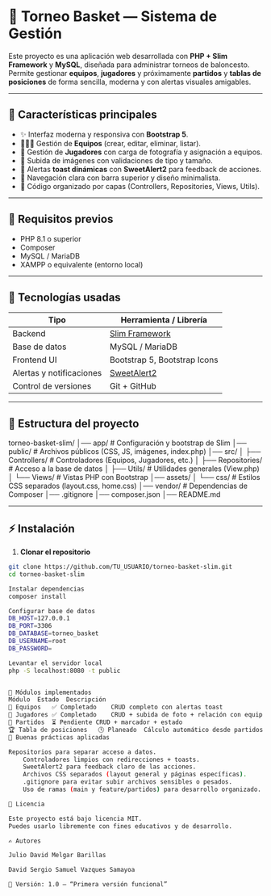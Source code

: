 # 🏀 Torneo Basket — Sistema de Gestión

Este proyecto es una aplicación web desarrollada con **PHP + Slim Framework** y **MySQL**, diseñada para administrar torneos de baloncesto.  
Permite gestionar **equipos**, **jugadores** y próximamente **partidos** y **tablas de posiciones** de forma sencilla, moderna y con alertas visuales amigables.

---

## 🚀 Características principales

- ✨ Interfaz moderna y responsiva con **Bootstrap 5**.  
- 🧑‍🤝‍🧑 Gestión de **Equipos** (crear, editar, eliminar, listar).  
- 🏃 Gestión de **Jugadores** con carga de fotografía y asignación a equipos.  
- 📸 Subida de imágenes con validaciones de tipo y tamaño.  
- 🔔 Alertas **toast dinámicas** con **SweetAlert2** para feedback de acciones.  
- 🧭 Navegación clara con barra superior y diseño minimalista.  
- 🧰 Código organizado por capas (Controllers, Repositories, Views, Utils).

---

## 🧾 Requisitos previos

- PHP 8.1 o superior  
- Composer  
- MySQL / MariaDB  
- XAMPP o equivalente (entorno local)

---

## 🧰 Tecnologías usadas

| Tipo                      | Herramienta / Librería                                 |
|----------------------------|-------------------------------------------------------|
| Backend                    | [Slim Framework](https://www.slimframework.com/)       |
| Base de datos              | MySQL / MariaDB                                       |
| Frontend UI                | Bootstrap 5, Bootstrap Icons                           |
| Alertas y notificaciones   | [SweetAlert2](https://sweetalert2.github.io/)          |
| Control de versiones       | Git + GitHub                                          |

---

## 📂 Estructura del proyecto

torneo-basket-slim/
│── app/ # Configuración y bootstrap de Slim
│── public/ # Archivos públicos (CSS, JS, imágenes, index.php)
│── src/
│ ├── Controllers/ # Controladores (Equipos, Jugadores, etc.)
│ ├── Repositories/ # Acceso a la base de datos
│ ├── Utils/ # Utilidades generales (View.php)
│ └── Views/ # Vistas PHP con Bootstrap
│── assets/
│ └── css/ # Estilos CSS separados (layout.css, home.css)
│── vendor/ # Dependencias de Composer
│── .gitignore
│── composer.json
│── README.md


---

## ⚡ Instalación

1. **Clonar el repositorio**

```bash
git clone https://github.com/TU_USUARIO/torneo-basket-slim.git
cd torneo-basket-slim

Instalar dependencias
composer install

Configurar base de datos
DB_HOST=127.0.0.1
DB_PORT=3306
DB_DATABASE=torneo_basket
DB_USERNAME=root
DB_PASSWORD=

Levantar el servidor local
php -S localhost:8080 -t public


🧭 Módulos implementados
Módulo	Estado	Descripción
🧑 Equipos	✅ Completado	CRUD completo con alertas toast
🏃 Jugadores	✅ Completado	CRUD + subida de foto + relación con equipos
🏀 Partidos	⏳ Pendiente	CRUD + marcador + estado
🏆 Tabla de posiciones	🕓 Planeado	Cálculo automático desde partidos finalizados
🧼 Buenas prácticas aplicadas

Repositorios para separar acceso a datos.
    Controladores limpios con redirecciones + toasts.
    SweetAlert2 para feedback claro de las acciones.
    Archivos CSS separados (layout general y páginas específicas).
    .gitignore para evitar subir archivos sensibles o pesados.
    Uso de ramas (main y feature/partidos) para desarrollo organizado.

📜 Licencia

Este proyecto está bajo licencia MIT.
Puedes usarlo libremente con fines educativos y de desarrollo.

✍️ Autores

Julio David Melgar Barillas

David Sergio Samuel Vazques Samayoa

📅 Versión: 1.0 — “Primera versión funcional”